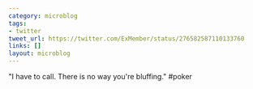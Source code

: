 ```yaml
---
category: microblog
tags:
- twitter
tweet_url: https://twitter.com/ExMember/status/276582587110133760
links: []
layout: microblog
---
```

"I have to call. There is no way you're bluffing." #poker
